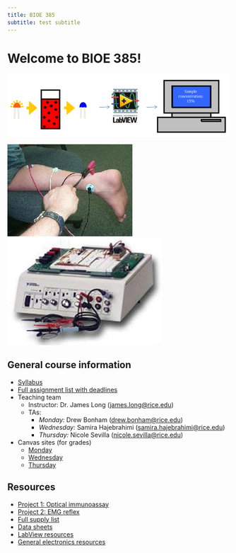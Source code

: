 ```yaml
---
title: BIOE 385
subtitle: test subtitle
---
```


# Welcome to BIOE 385!

![alt text](project_1_OIA/OIA_diagram.png)

![alt text](project_2_EMG/EMG_diagram_2.jpeg)
![alt text](project_2_EMG/EMG_diagram.jpeg)

## General course information
- [Syllabus](general_course_materials/syllabus.pdf)
- [Full assignment list with deadlines](general_course_materials/assignments.pdf)
- Teaching team
	- Instructor: Dr. James Long (james.long@rice.edu)
	- TAs:
		- *Monday:* Drew Bonham (drew.bonham@rice.edu)
		- *Wednesday:* Samira Hajebrahimi (samira.hajebrahimi@rice.edu)
		- *Thursday:* Nicole Sevilla (nicole.sevilla@rice.edu)
- Canvas sites (for grades)
	- [Monday](https://canvas.rice.edu/courses/52096)
	- [Wednesday](https://canvas.rice.edu/courses/51530)
	- [Thursday](https://canvas.rice.edu/courses/51533)

## Resources
- [Project 1: Optical immunoassay](https://jameslong12.github.io/BIOE385/OIA)
- [Project 2: EMG reflex](https://jameslong12.github.io/BIOE385/EMG)
- [Full supply list](general_course_materials/supply_list.pdf)
- [Data sheets](https://github.com/jameslong12/BIOE385/tree/main/additional_resources/data_sheets)
- [LabView resources](https://github.com/jameslong12/BIOE385/tree/main/additional_resources/labview_guides)
- [General electronics resources](https://github.com/jameslong12/BIOE385/tree/main/additional_resources/electronics_guides)
